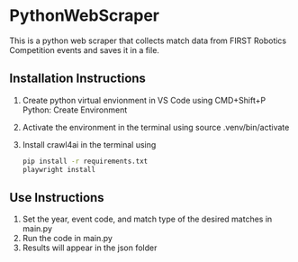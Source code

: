 # PythonWebScraper
This is a python web scraper that collects match data from FIRST Robotics Competition events and saves it in a file.

## Installation Instructions

1. Create python virtual envionment in VS Code using CMD+Shift+P Python: Create Environment
2. Activate the environment in the terminal using source .venv/bin/activate
3. Install crawl4ai in the terminal using

    ```bash
    pip install -r requirements.txt
    playwright install
    ```

## Use Instructions

1. Set the year, event code, and match type of the desired matches in main.py
2. Run the code in main.py
3. Results will appear in the json folder